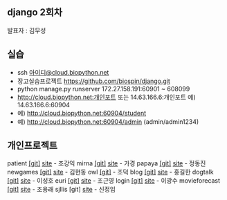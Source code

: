 ## django 2회차
발표자 : 김무성

## 실습
- ssh 아이디@cloud.biopython.net
- 장고실습프로젝트 https://github.com/biospin/django.git
- python manage.py runserver 172.27.158.191:60901 ~ 608099
- http://cloud.biopython.net:개인포트 또는 14.63.166.6:개인포트   예) 14.63.166.6:60904
- 예) http://cloud.biopython.net:60904/student
- 예) http://cloud.biopython.net:60904/admin   (admin/admin1234)

## 개인프로젝트
patient [[git]](https://github.com/biospin/patient)  [site](http://cloud.biopython.net:60904) - 조강익
mirna [[git]](https://github.com/biospin/mirna)  [site](http://cloud.biopython.net:60901) - 가경
papaya [[git]](https://github.com/biospin/papaya)  [site](http://cloud.biopython.net:60913) - 정동진
newgames [[git]](https://github.com/biospin/newgames)  [site](http://cloud.biopython.net:60920) - 김현동
owl [[git]](https://github.com/biospin/owl) - 조덕
blog [[git]](https://github.com/biospin/blog)  [site](http://cloud.biopython.net:60919) - 홍길한
dogtalk [[git]](https://github.com/biospin/dogtalk)  [site](http://cloud.biopython.net:60910) - 이성호
euri [[git]](https://github.com/biospin/dogtalk)  [site](http://cloud.biopython.net:60920) - 조근영
login [[git]](https://github.com/biospin/dogtalk)  [site](http://cloud.biopython.net:60909) - 이광수
movieforecast [[git]](https://github.com/biospin/dogtalk)  [site](http://cloud.biopython.net:60916) - 조용래
sjllis [git]  [site](http://cloud.biopython.net:60916) - 신정임




